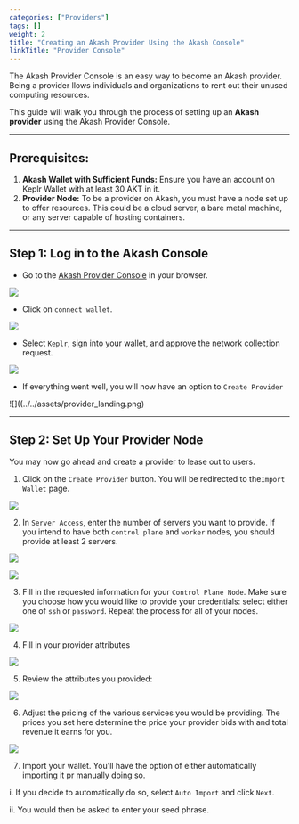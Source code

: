 ```yaml
---
categories: ["Providers"]
tags: []
weight: 2
title: "Creating an Akash Provider Using the Akash Console"
linkTitle: "Provider Console"
---
```


The Akash Provider Console is an easy way to become an Akash provider. Being a provider llows individuals and organizations to rent out their unused computing resources. 


This guide will walk you through the process of setting up an **Akash provider** using the Akash Provider Console.

---

## Prerequisites:
1. **Akash Wallet with Sufficient Funds:** Ensure you have an account on Keplr Wallet with at least 30 AKT in it. 
2. **Provider Node:** To be a provider on Akash, you must have a node set up to offer resources. This could be a cloud server, a bare metal machine, or any server capable of hosting containers.

---

## Step 1: Log in to the Akash Console
- Go to the [Akash Provider Console]() in your browser.

![](../../assets/provider_lp.png)

- Click on `connect wallet`.

![](../../assets/connect_wallet.png)

- Select `Keplr`, sign into your wallet, and approve the network collection request.

![](../../assets/select_keplr.png)

- If everything went well, you will now have an option to `Create Provider`

![]((../../assets/provider_landing.png)


---

## Step 2: Set Up Your Provider Node
   You may now go ahead and create a provider to lease out to users. 

   1. Click on the `Create Provider` button. You will be redirected to the`Import Wallet` page. 
   
   ![](../../assets/import_wallet.png)


   2. In `Server Access`, enter the number of servers you want to provide. If you intend to have both `control plane` and `worker` nodes, you should provide at least 2 servers.

   ![](../../assets/server_access.png)


   ![](../../assets/server_count.png)

   3. Fill in the requested information for your `Control Plane Node`. Make sure you choose how you would like to provide your credentials: select either one of `ssh` or `password`. Repeat the process for all of your nodes. 


   ![](../../assets/control_plane.png)

   4. Fill in your provider attributes

   ![](../../assets/provider_info.png)

   5. Review the attributes you provided:

   ![](../../assets/review_pov.png)

   6. Adjust the pricing of the various services you would be providing. The prices you set here determine the price your provider bids with and total revenue it earns for you.

   ![](../../assets/pricing.png)

   7. Import your wallet. You'll have the option of either automatically importing it pr manually doing so. 
   
   i. If you decide to automatically do so, select `Auto Import` and click `Next`.
   
   ii. You would then be asked to enter your seed phrase. 


